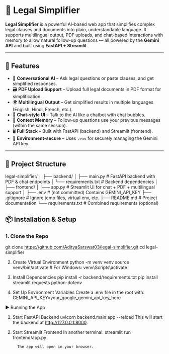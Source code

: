# 📄 Legal Simplifier

**Legal Simplifier** is a powerful AI-based web app that simplifies complex legal clauses and documents into plain, understandable language. It supports multilingual output, PDF uploads, and chat-based interactions with memory to allow natural follow-up questions — all powered by the **Gemini API** and built using **FastAPI + Streamlit**.

---

## 🚀 Features

- 🧠 **Conversational AI** – Ask legal questions or paste clauses, and get simplified responses.
- 🗃️ **PDF Upload Support** – Upload full legal documents in PDF format for simplification.
- 🌍 **Multilingual Output** – Get simplified results in multiple languages (English, Hindi, French, etc.).
- 💬 **Chat-style UI** – Talk to the AI like a chatbot with chat bubbles.
- 🧾 **Context Memory** – Follow-up questions use your previous messages (within the same session).
- 🖥️ **Full Stack** – Built with FastAPI (backend) and Streamlit (frontend).
- 🔐 **Environment-secure** – Uses `.env` for securely managing the Gemini API key.

---

## 📁 Project Structure

legal-simplifier/
│
├── backend/
│ ├── main.py # FastAPI backend with PDF & chat endpoints
│ └── requirements.txt # Backend dependencies
│
├── frontend/
│ └── app.py # Streamlit UI for chat + PDF + multilingual support
│
├── .env # (not committed) Contains GEMINI_API_KEY
├── .gitignore # Ignore temp files, virtual env, etc.
├── README.md # Project documentation
└── requirements.txt # Combined requirements (optional)


## 📦 Installation & Setup

### 1. Clone the Repo
git clone https://github.com/AdityaSarswat03/legal-simplifier.git
cd legal-simplifier

2. Create Virtual Environment
python -m venv venv
source venv/bin/activate  # For Windows: venv\Scripts\activate

3. Install Dependencies
pip install -r backend/requirements.txt
pip install streamlit requests python-dotenv

4. Set Up Environment Variables
Create a .env file in the root with:
GEMINI_API_KEY=your_google_gemini_api_key_here


▶️ Running the App
1. Start FastAPI Backend
uvicorn backend.main:app --reload
This will start the backend at http://127.0.0.1:8000.

2. Start Streamlit Frontend
In another terminal:
streamlit run frontend/app.py

         The app will open in your browser.